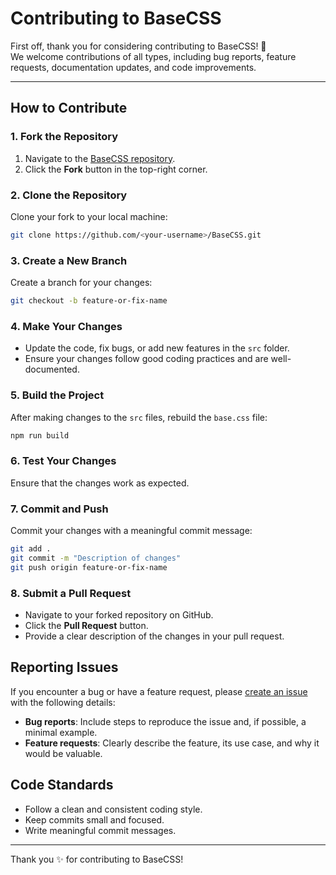 # Contributing to BaseCSS

First off, thank you for considering contributing to BaseCSS! 🎉  
We welcome contributions of all types, including bug reports, feature requests, documentation updates, and code improvements.

---

## How to Contribute

### 1. Fork the Repository

1. Navigate to the [BaseCSS repository](https://github.com/MFM-347/BaseCSS).
2. Click the **Fork** button in the top-right corner.

### 2. Clone the Repository

Clone your fork to your local machine:

```bash
git clone https://github.com/<your-username>/BaseCSS.git
```

### 3. Create a New Branch

Create a branch for your changes:

```bash
git checkout -b feature-or-fix-name
```

### 4. Make Your Changes

- Update the code, fix bugs, or add new features in the `src` folder.
- Ensure your changes follow good coding practices and are well-documented.

### 5. Build the Project

After making changes to the `src` files, rebuild the `base.css` file:

```bash
npm run build
```

### 6. Test Your Changes

Ensure that the changes work as expected.

### 7. Commit and Push

Commit your changes with a meaningful commit message:

```bash
git add .
git commit -m "Description of changes"
git push origin feature-or-fix-name
```

### 8. Submit a Pull Request

- Navigate to your forked repository on GitHub.
- Click the **Pull Request** button.
- Provide a clear description of the changes in your pull request.

## Reporting Issues

If you encounter a bug or have a feature request, please [create an issue](https://github.com/MFM-347/BaseCSS/issues) with the following details:

- **Bug reports**: Include steps to reproduce the issue and, if possible, a minimal example.
- **Feature requests**: Clearly describe the feature, its use case, and why it would be valuable.

## Code Standards

- Follow a clean and consistent coding style.
- Keep commits small and focused.
- Write meaningful commit messages.

---

Thank you ✨ for contributing to BaseCSS!
